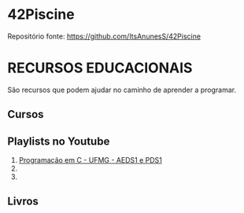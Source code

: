 # 42Piscine

Repositório fonte: 
https://github.com/ItsAnunesS/42Piscine 


# RECURSOS EDUCACIONAIS 

São recursos que podem ajudar no caminho de aprender a programar. 

## Cursos 

## Playlists no Youtube

1. [Programação em C - UFMG - AEDS1 e PDS1](https://www.youtube.com/playlist?list=PL_ClcqWHc8M-K0Q1AOpHCLzN_lKljdT1G)
2. 
3. 

## Livros 